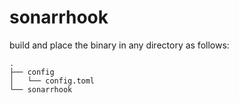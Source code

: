 # sonarrhook

build and place the binary in any directory as follows:

    .
    ├── config
    │   └── config.toml
    └── sonarrhook

